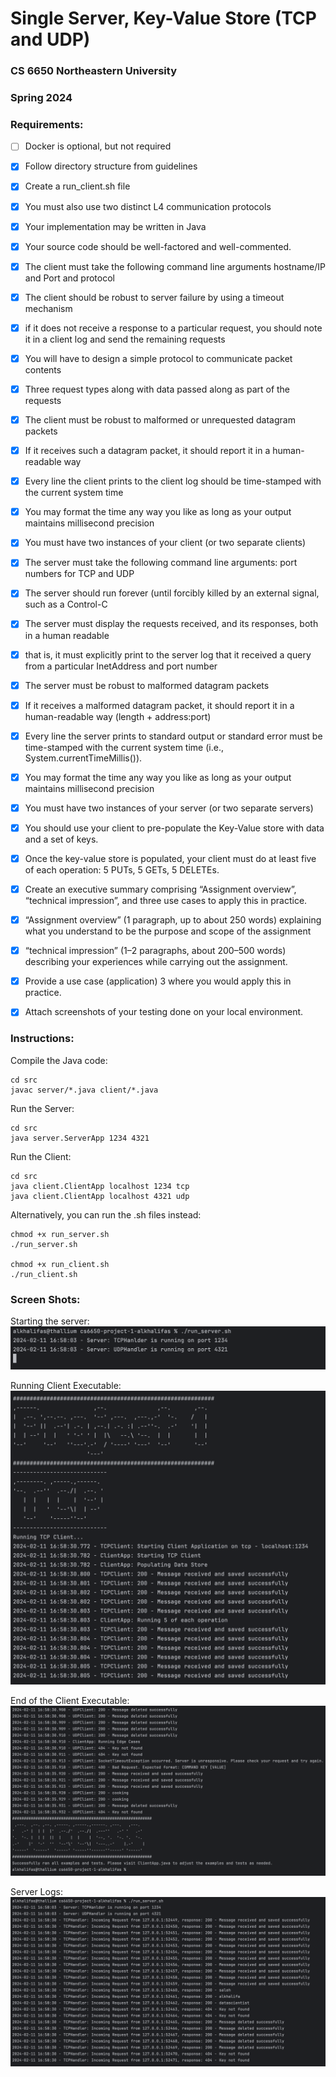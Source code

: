 # Single Server, Key-Value Store (TCP and UDP)
### CS 6650 Northeastern University
### Spring 2024

### Requirements:
- [ ] Docker is optional, but not required
- [X] Follow directory structure from guidelines
- [X] Create a run_client.sh file
- [X] You must also use two distinct L4 communication protocols
- [X] Your implementation may be written in Java
- [X] Your source code should be well-factored and well-commented.
- [X] The client must take the following command line arguments hostname/IP and Port and protocol
- [X] The client should be robust to server failure by using a timeout mechanism
- [X] if it does not receive a response to a particular request, you should note it in a client log and send the remaining requests
- [X] You will have to design a simple protocol to communicate packet contents
- [X] Three request types along with data passed along as part of the requests
- [X] The client must be robust to malformed or unrequested datagram packets
- [X] If it receives such a datagram packet, it should report it in a human-readable way
- [X] Every line the client prints to the client log should be time-stamped with the current system time
- [X] You may format the time any way you like as long as your output maintains millisecond precision
- [X] You must have two instances of your client (or two separate clients)
- [X] The server must take the following command line arguments: port numbers for TCP and UDP
- [X] The server should run forever (until forcibly killed by an external signal, such as a Control-C
- [X] The server must display the requests received, and its responses, both in a human readable
- [X] that is, it must explicitly print to the server log that it received a query from a particular InetAddress and port number
- [X] The server must be robust to malformed datagram packets
- [X] If it receives a malformed datagram packet, it should report it in a human-readable way (length + address:port)
- [X] Every line the server prints to standard output or standard error must be time-stamped with the current system time (i.e., System.currentTimeMillis()).
- [X] You may format the time any way you like as long as your output maintains millisecond precision
- [X] You must have two instances of your server (or two separate servers)
- [X] You should use your client to pre-populate the Key-Value store with data and a set of keys.
- [X] Once the key-value store is populated, your client must do at least five of each operation: 5 PUTs, 5 GETs, 5 DELETEs.
- [X] Create an executive summary comprising “Assignment overview”, “technical impression”, and three use cases to apply this in practice.
- [X] “Assignment overview” (1 paragraph, up to about 250 words) explaining what you understand to be the purpose and scope of the assignment
- [X] “technical impression” (1–2 paragraphs, about 200–500 words) describing your experiences while carrying out the assignment.
- [X] Provide a use case (application) 3 where you would apply this in practice.
- [X] Attach screenshots of your testing done on your local environment.


### Instructions:

Compile the Java code:

    cd src
    javac server/*.java client/*.java

Run the Server:

    cd src
    java server.ServerApp 1234 4321 

Run the Client:

    cd src
    java client.ClientApp localhost 1234 tcp
    java client.ClientApp localhost 4321 udp

Alternatively, you can run the .sh files instead:

    chmod +x run_server.sh
    ./run_server.sh

    chmod +x run_client.sh
    ./run_client.sh

### Screen Shots:

Starting the server:
![Starting Server](artifacts/server_start.png "server_start")

Running Client Executable:
![Client Start](artifacts/run_client_start.png "Client Start")

End of the Client Executable:
![Client End](artifacts/run_client_end.png "Client End")

Server Logs:
![Server Logs](artifacts/server_logs.png "Server Logs")